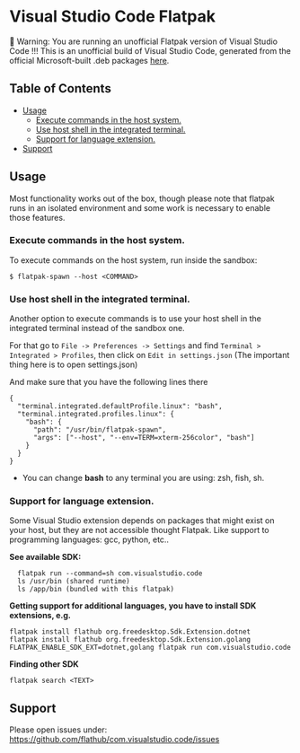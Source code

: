 # Visual Studio Code Flatpak <!-- omit in toc -->


🚨 Warning: You are running an unofficial Flatpak version of Visual Studio Code !!! This is an unofficial build of Visual Studio Code, generated from the official Microsoft-built .deb packages [here](https://github.com/flathub/com.visualstudio.code/blob/master/com.visualstudio.code.yaml#L103).

## Table of Contents <!-- omit in toc -->

- [Usage](#usage)
  - [Execute commands in the host system.](#execute-commands-in-the-host-system)
  - [Use host shell in the integrated terminal.](#use-host-shell-in-the-integrated-terminal)
  - [Support for language extension.](#support-for-language-extension)
- [Support](#support)


## Usage

Most functionality works out of the box, though please note that flatpak runs in an isolated environment and some work is necessary to enable those features.


### Execute commands in the host system.

To execute commands on the host system, run inside the sandbox:

`$ flatpak-spawn --host <COMMAND>`

### Use host shell in the integrated terminal.

Another option to execute commands is to use your host shell in the integrated terminal instead of the sandbox one.

For that go to `File -> Preferences -> Settings` and find `Terminal > Integrated > Profiles`, then click on `Edit in settings.json` (The important thing here is to open settings.json)

And make sure that you have the following lines there

```
{
  "terminal.integrated.defaultProfile.linux": "bash",
  "terminal.integrated.profiles.linux": {
    "bash": {
      "path": "/usr/bin/flatpak-spawn",
      "args": ["--host", "--env=TERM=xterm-256color", "bash"]
    }
  }
}
```
* You can change **bash** to any terminal you are using: zsh, fish, sh.

### Support for language extension.

Some Visual Studio extension depends on packages that might exist on your host, but they are not accessible thought Flatpak. Like support to programming languages: gcc, python, etc..

**See available SDK:**

```
  flatpak run --command=sh com.visualstudio.code
  ls /usr/bin (shared runtime)
  ls /app/bin (bundled with this flatpak)
```

**Getting support for additional languages, you have to install SDK extensions, e.g.**

```
flatpak install flathub org.freedesktop.Sdk.Extension.dotnet
flatpak install flathub org.freedesktop.Sdk.Extension.golang
FLATPAK_ENABLE_SDK_EXT=dotnet,golang flatpak run com.visualstudio.code
```

**Finding other SDK**

`flatpak search <TEXT>`



## Support

Please open issues under: https://github.com/flathub/com.visualstudio.code/issues
